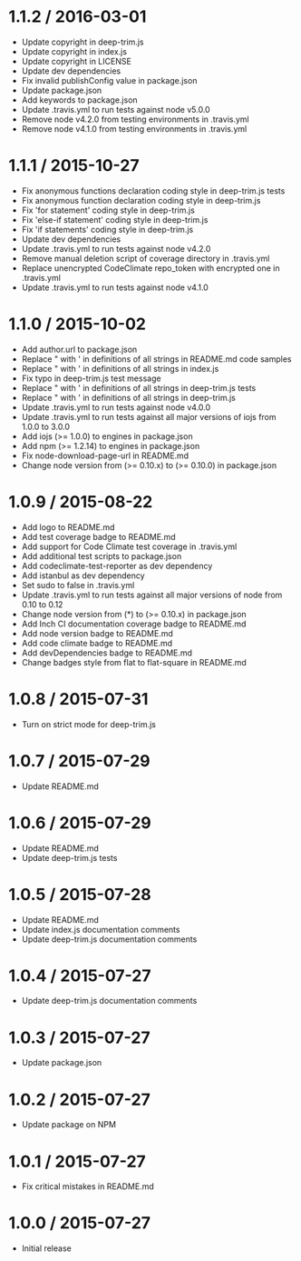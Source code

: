 1.1.2 / 2016-03-01
==================

* Update copyright in deep-trim.js
* Update copyright in index.js
* Update copyright in LICENSE
* Update dev dependencies
* Fix invalid publishConfig value in package.json
* Update package.json
* Add keywords to package.json
* Update .travis.yml to run tests against node v5.0.0
* Remove node v4.2.0 from testing environments in .travis.yml
* Remove node v4.1.0 from testing environments in .travis.yml

1.1.1 / 2015-10-27
==================

* Fix anonymous functions declaration coding style in deep-trim.js tests
* Fix anonymous function declaration coding style in deep-trim.js
* Fix 'for statement' coding style in deep-trim.js
* Fix 'else-if statement' coding style in deep-trim.js
* Fix 'if statements' coding style in deep-trim.js
* Update dev dependencies
* Update .travis.yml to run tests against node v4.2.0
* Remove manual deletion script of coverage directory in .travis.yml
* Replace unencrypted CodeClimate repo_token with encrypted one in .travis.yml
* Update .travis.yml to run tests against node v4.1.0

1.1.0 / 2015-10-02
==================

* Add author.url to package.json
* Replace " with ' in definitions of all strings in README.md code samples
* Replace " with ' in definitions of all strings in index.js
* Fix typo in deep-trim.js test message
* Replace " with ' in definitions of all strings in deep-trim.js tests
* Replace " with ' in definitions of all strings in deep-trim.js
* Update .travis.yml to run tests against node v4.0.0
* Update .travis.yml to run tests against all major versions of iojs from 1.0.0 to 3.0.0
* Add iojs (>= 1.0.0) to engines in package.json
* Add npm (>= 1.2.14) to engines in package.json
* Fix node-download-page-url in README.md
* Change node version from (>= 0.10.x) to (>= 0.10.0) in package.json

1.0.9 / 2015-08-22
==================

* Add logo to README.md
* Add test coverage badge to README.md
* Add support for Code Climate test coverage in .travis.yml
* Add additional test scripts to package.json
* Add codeclimate-test-reporter as dev dependency
* Add istanbul as dev dependency
* Set sudo to false in .travis.yml
* Update .travis.yml to run tests against all major versions of node from 0.10 to 0.12
* Change node version from (*) to (>= 0.10.x) in package.json
* Add Inch CI documentation coverage badge to README.md
* Add node version badge to README.md
* Add code climate badge to README.md
* Add devDependencies badge to README.md
* Change badges style from flat to flat-square in README.md

1.0.8 / 2015-07-31
==================

* Turn on strict mode for deep-trim.js

1.0.7 / 2015-07-29
==================

* Update README.md

1.0.6 / 2015-07-29
==================

* Update README.md
* Update deep-trim.js tests

1.0.5 / 2015-07-28
==================

* Update README.md
* Update index.js documentation comments
* Update deep-trim.js documentation comments

1.0.4 / 2015-07-27
==================

* Update deep-trim.js documentation comments

1.0.3 / 2015-07-27
==================

* Update package.json

1.0.2 / 2015-07-27
==================

* Update package on NPM

1.0.1 / 2015-07-27
==================

* Fix critical mistakes in README.md

1.0.0 / 2015-07-27
==================

* Initial release